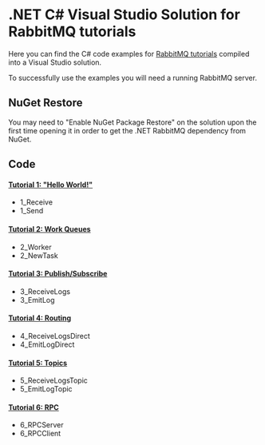 # .NET C# Visual Studio Solution for RabbitMQ tutorials

Here you can find the C# code examples for [RabbitMQ
tutorials](http://www.rabbitmq.com/getstarted.html) compiled
into a Visual Studio solution.

To successfully use the examples you will need a running RabbitMQ server.

## NuGet Restore

You may need to "Enable NuGet Package Restore" on the solution upon the first
time opening it in order to get the .NET RabbitMQ dependency from NuGet.

## Code

#### [Tutorial 1: "Hello World!"](http://www.rabbitmq.com/tutorial-one-dotnet.html)

- 1_Receive
- 1_Send

#### [Tutorial 2: Work Queues](http://www.rabbitmq.com/tutorial-two-dotnet.html)

- 2_Worker
- 2_NewTask

#### [Tutorial 3: Publish/Subscribe](http://www.rabbitmq.com/tutorial-three-dotnet.html)

- 3_ReceiveLogs
- 3_EmitLog

#### [Tutorial 4: Routing](http://www.rabbitmq.com/tutorial-four-dotnet.html)

- 4_ReceiveLogsDirect
- 4_EmitLogDirect

#### [Tutorial 5: Topics](http://www.rabbitmq.com/tutorial-five-dotnet.html)

- 5_ReceiveLogsTopic
- 5_EmitLogTopic

#### [Tutorial 6: RPC](http://www.rabbitmq.com/tutorial-six-dotnet.html)

- 6_RPCServer
- 6_RPCClient
